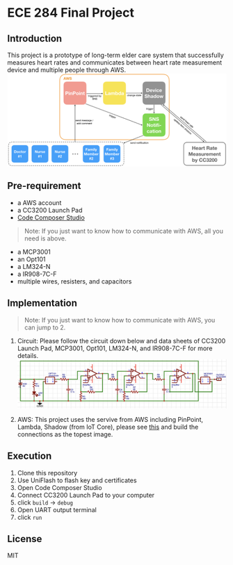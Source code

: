 # ECE 284 Final Project

## Introduction
This project is a prototype of long-term elder care system that successfully measures heart rates and communicates between heart rate measurement device and multiple people through AWS.
 ![](/asset/system_architecture.png)
## Pre-requirement
* a AWS account
* a CC3200 Launch Pad
* [Code Composer Studio](http://www.ti.com/tool/CCSTUDIO-MSP)
> Note: If you just want to know how to communicate with AWS, all you need is above.
* a MCP3001
* an Opt101 
* a LM324-N
* a IR908-7C-F
* multiple wires, resisters, and capacitors

## Implementation
> Note: If you just want to know how to communicate with AWS, you can jump to 2.

1. Circuit: Please follow the circuit down below and data sheets of CC3200 Launch Pad, MCP3001, Opt101, LM324-N, and IR908-7C-F for more details.
 ![](/asset/circuits.png)

2. AWS: This project uses the servive from AWS including PinPoint, Lambda, Shadow (from IoT Core), please see [this](https://aws.amazon.com) and build the connections as the topest image.

## Execution
1. Clone this repository
2. Use UniFlash to flash key and certificates
3. Open Code Composer Studio
4. Connect CC3200 Launch Pad to your computer
5. click `build` -> `debug`
6. Open UART output terminal
7. click `run`

## License
MIT
